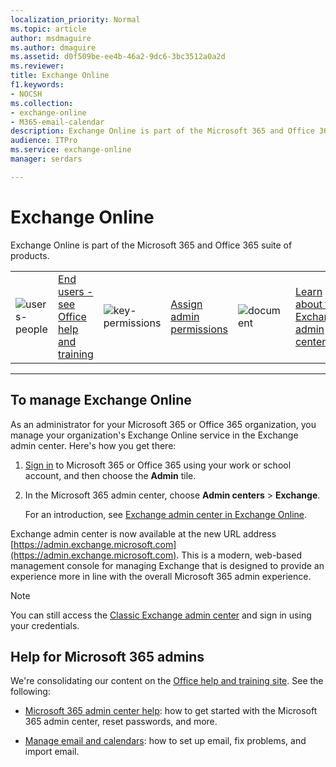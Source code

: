 ```yaml
---
localization_priority: Normal
ms.topic: article
author: msdmaguire
ms.author: dmaguire
ms.assetid: d0f509be-ee4b-46a2-9dc6-3bc3512a0a2d
ms.reviewer: 
title: Exchange Online
f1.keywords:
- NOCSH
ms.collection: 
- exchange-online
- M365-email-calendar
description: Exchange Online is part of the Microsoft 365 and Office 365 suite of products.
audience: ITPro
ms.service: exchange-online
manager: serdars

---
```


# Exchange Online

Exchange Online is part of the Microsoft 365 and Office 365 suite of products.

|               |               |               |               |               |               |
| ------------- | ------------- | ------------- | ------------- | ------------- | ------------- |
| ![users-people](/office/media/icons/users-people_40x40.svg) | [End users - see Office help and training](https://support.office.com/) | ![key-permissions](/office/media/icons/key-permissions_40x40.svg) | [Assign admin permissions](/microsoft-365/admin/add-users/assign-admin-roles) | ![document](/office/media/icons/document_40x40.svg) | [Learn about the Exchange admin center](./exchange-admin-center.md)

---

## To manage Exchange Online
As an administrator for your Microsoft 365 or Office 365 organization, you manage your organization's Exchange Online service in the Exchange admin center. Here's how you get there:
1. [Sign in](https://support.microsoft.com/office/e9eb7d51-5430-4929-91ab-6157c5a050b4) to Microsoft 365 or Office 365 using your work or school account, and then choose the **Admin** tile.
2. In the Microsoft 365 admin center, choose **Admin centers** \> **Exchange**.
 
   For an introduction, see [Exchange admin center in Exchange Online](exchange-admin-center.md).
   
Exchange admin center is now available at the new URL address [https://admin.exchange.microsoft.com](https://admin.exchange.microsoft.com). This is a modern, web-based management console for managing Exchange that is designed to provide an experience more in line with the overall Microsoft 365 admin experience.

>[!NOTE]
> You can still access the [Classic Exchange admin center](https://outlook.office365.com/ecp) and sign in using your credentials.
 
## Help for Microsoft 365 admins
We're consolidating our content on the [Office help and training site](https://support.office.com/). See the following:

- [Microsoft 365 admin center help](/microsoft-365/admin): how to get started with the Microsoft  365 admin center, reset passwords, and more.

- [Manage email and calendars](/microsoft-365/admin/email/): how to set up email, fix problems, and import email.